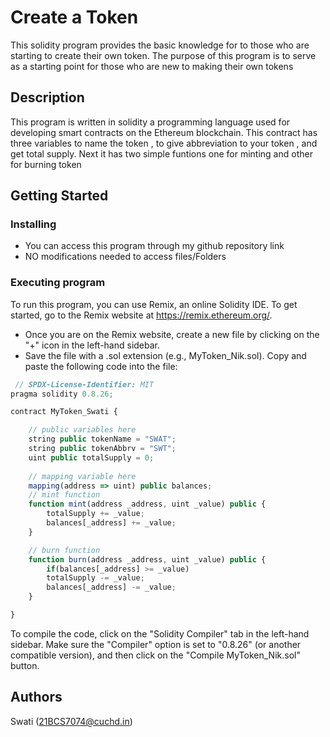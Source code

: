 
# Create a Token

This solidity program provides the basic knowledge for to those who are starting to create their own token. The purpose of this program is to serve as a starting point for those who are new to making their own tokens

## Description

This program is written in solidity a programming language used for developing smart contracts on the Ethereum blockchain. This contract has three variables to name the token , to give abbreviation to your token , and get total supply. Next it has two simple funtions one for minting and other for burning token

## Getting Started

### Installing

* You can access this program through my github repository link 
* NO modifications needed to access files/Folders

### Executing program

To run this program, you can use Remix, an online Solidity IDE. To get started, go to the Remix website at https://remix.ethereum.org/.
* Once you are on the Remix website, create a new file by clicking on the "+" icon in the left-hand sidebar. 
* Save the file with a .sol extension (e.g., MyToken_Nik.sol). Copy and paste the following code into the file:

```javascript
 // SPDX-License-Identifier: MIT
pragma solidity 0.8.26;

contract MyToken_Swati {

    // public variables here
    string public tokenName = "SWAT";
    string public tokenAbbrv = "SWT";
    uint public totalSupply = 0;
  
    // mapping variable here
    mapping(address => uint) public balances;
    // mint function
    function mint(address _address, uint _value) public {
        totalSupply += _value;
        balances[_address] += _value;
    }

    // burn function
    function burn(address _address, uint _value) public {
        if(balances[_address] >= _value)
        totalSupply -= _value;
        balances[_address] -= _value;
    }

}

```
To compile the code, click on the "Solidity Compiler" tab in the left-hand sidebar. Make sure the "Compiler" option is set to "0.8.26" (or another compatible version), and then click on the "Compile MyToken_Nik.sol" button.

## Authors

Swati (21BCS7074@cuchd.in)
